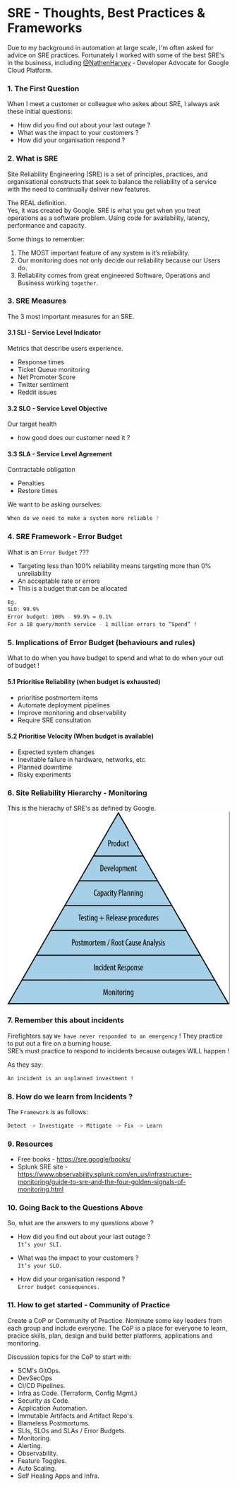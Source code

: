 # SRE - Thoughts, Best Practices & Frameworks
 
Due to my background in automation at large scale, I'm often asked for advice on SRE practices.  Fortunately I worked with some of the best SRE's in the business, including [@NathenHarvey](https://github.com/nathenharvey) - Developer Advocate for Google Cloud Platform.  
  
  
### 1. The First Question 
  
When I meet a customer or colleague who askes about SRE, I always ask these initial questions:  
- How did you find out about your last outage ?  
- What was the impact to your customers ?  
- How did your organisation respond ?  
  
### 2. What is SRE
  
Site Reliability Engineering (SRE) is a set of principles, practices, and organisational constructs that seek to balance the reliability of a service with the need to continually deliver new features.  

The REAL definition.  
Yes, it was created by Google.  SRE is what you get when you treat operations as a software problem.  Using code for availability, latency, performance and capacity.  
  
Some things to remember:  
1. The MOST important feature of any system is it’s reliability.  
2. Our monitoring does not only decide our reliability because our Users do.  
3. Reliability comes from great engineered Software, Operations and Business working `together`.  
  
### 3. SRE Measures
  
The 3 most important measures for an SRE.  

#### 3.1 SLI - Service Level Indicator
Metrics that describe users experience.  
- Response times  
- Ticket Queue monitoring  
- Net Promoter Score  
- Twitter sentiment  
- Reddit issues  
  
#### 3.2 SLO - Service Level Objective
Our target health  
- how good does our customer need it ?  

#### 3.3 SLA - Service Level Agreement
Contractable obligation  
- Penalties  
- Restore times  
  
  
We want to be asking ourselves:  
```bash
When do we need to make a system more reliable ?
```
  
### 4. SRE Framework - Error Budget
  
What is an `Error Budget` ???   
- Targeting less than 100% reliability means targeting more than 0% unreliability
- An acceptable rate or errors
- This is a budget that can be allocated
  
```bash
Eg.
SLO: 99.9%
Error budget: 100% - 99.9% = 0.1%
For a 1B query/month service - 1 million errors to “Spend” !
```
  
### 5. Implications of Error Budget (behaviours and rules)
  
What to do when you have budget to spend and what to do when your out of budget !  
  
#### 5.1 Prioritise Reliability  (when budget is exhausted)
- prioritise postmortem items
- Automate deployment pipelines
- Improve monitoring and observability
- Require SRE consultation
  
#### 5.2 Prioritise Velocity (When budget is available)
- Expected system changes
- Inevitable failure in hardware, networks, etc
- Planned downtime
- Risky experiments
  
### 6. Site Reliability Hierarchy - Monitoring 
This is the hierachy of SRE's as defined by Google.  
![Site Reliability Hierarchy](/images/dickersons-hierarchy-of-service-reliability.png)
  
### 7. Remember this about incidents
Firefighters say `We have never responded to an emergency` !  They practice to put out a fire on a burning house.  
SRE’s must practice to respond to incidents because outages WILL happen !  
  
As they say:  
```bash
An incident is an unplanned investment !
```
  
### 8. How do we learn from Incidents ?  
The `Framework` is as follows:  
```bash
Detect -> Investigate -> Mitigate -> Fix -> Learn
```

### 9. Resources
- Free books - https://sre.google/books/   
- Splunk SRE site - https://www.observability.splunk.com/en_us/infrastructure-monitoring/guide-to-sre-and-the-four-golden-signals-of-monitoring.html


### 10. Going Back to the Questions Above
So, what are the answers to my questions above ?  
  
- How did you find out about your last outage ?  
`It’s your SLI.` 
  
- What was the impact to your customers ?  
`It’s your SLO.` 
  
- How did your organisation respond ?  
`Error budget consequences.` 
  
### 11. How to get started - Community of Practice
Create a CoP or Community of Practice.  Nominate some key leaders from each group and include everyone.  The CoP is a place for everyone to learn, pracice skills, plan, design and build better platforms, applications and monitoring.   
  
Discussion topics for the CoP to start with:  
- SCM's GitOps.  
- DevSecOps
- CI/CD Pipelines.  
- Infra as Code.  (Terraform, Config Mgmt.)
- Security as Code.  
- Application Automation.   
- Immutable Artifacts and Artifact Repo's.  
- Blameless Postmortums.   
- SLIs, SLOs and SLAs / Error Budgets.   
- Monitoring.  
- Alerting.  
- Observability.  
- Feature Toggles.   
- Auto Scaling.  
- Self Healing Apps and Infra.  
